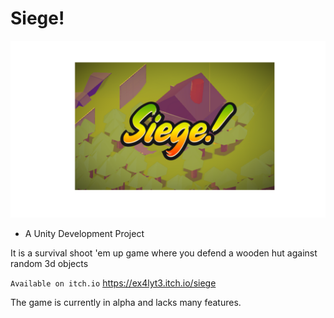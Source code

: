 # Siege!
![Siege](https://github.com/ex4lyt3/Siege/blob/main/Untitled(190).png?raw=true)

- A Unity Development Project

It is a survival shoot 'em up game where you defend a wooden hut against random 3d objects

`Available on itch.io`
https://ex4lyt3.itch.io/siege

The game is currently in alpha and lacks many features.
